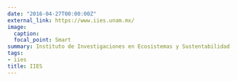 ```yaml
---
date: "2016-04-27T00:00:00Z"
external_link: https://www.iies.unam.mx/
image:
  caption: 
  focal_point: Smart
summary: Instituto de Investigaciones en Ecosistemas y Sustentabilidad.
tags:
- iies
title: IIES
---
```

